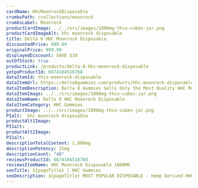 ```yaml
---
cardName: HhcMoonrockDisposable
crumbsPath: /collections/moonrock
crumbsLabel: Moonrock
productCardImage: ../../src/images/1000mg-thco-cubes-jar.png
productCardImageAlt: hhc moonrock disposable
title: Delta 8 HHC Moonrock Disposable
discountedPrice: 999.99
originalPrice: 999.99
displayedDiscount: SAVE $10
outOfStock: true
productLink: /products/delta-8-hhc-moonrock-disposable
yotpoProductId: 6674104516768
dataItemId: thco-moonrock-disposable
dataItemUrl: https://delta8gummies.com/products/hhc-moonrock-disposable
dataItemDescription: Delta 8 Gummies Sells Only the Most Quality HHC Moonrock Disposable Fully Formulated from Hemp. These products are 2018 Federal Farm Bill Legal.
dataItemImage: ../../src/images/1000mg-thco-cubes-jar.png
dataItemName: Delta 8 HHC Moonrock Disposable
dataItemCategory: HHC Gummies
productImage: ../../src/images/1000mg-thco-cubes-jar.png
PIalt:  hhc moonrock disposable
productAlt1Image:
PI1alt: 
productAlt2Image: 
PI2alt: 
descriptionTotalContent: 1,000mg
descriptionPotency: 25mg
descriptionCount: "40"
reviewsProductId: 6674104516768
reviewsItemName: HHC Moonrock Disposable 1000MG
seoTitle: ${pageTitle} | HHC Gummies
seoDescription: ${pageTitle} MOST POPULAR DISPOSABLE - Hemp Derived HHC is Legal with effects like thc VAPE. HHC VAPE 2018 Fedral Farm Bill legal. Consume HHC Responsibly.
---
```

